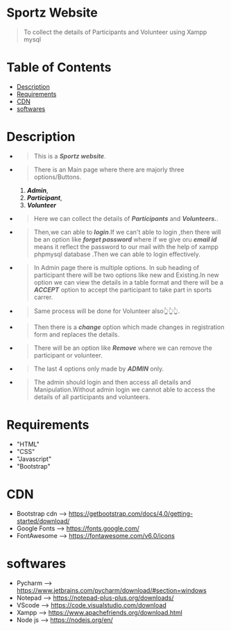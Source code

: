 # Sportz Website
> To collect the details of Participants and Volunteer using Xampp mysql

# Table of Contents
* [Description](#Description)
* [Requirements](#Requirements)
* [CDN](#CDN)
* [softwares](#softwares)


# <a name="Description"></a>Description
* > This is a ***Sportz website***.
* > There is an Main page where there are majorly three options/Buttons.
   1. ***Admin***,
   2. ***Participant***,
   3. ***Volunteer***
* > Here we can  collect the details of ***Participants*** and ***Volunteers.***.
* > Then,we can able to ***login***.If we can't able to login ,then there will be an option like ***forget password*** where if we give oru ***email id*** means it reflect the password  to our mail with the help of xampp phpmysql database .Then we can able to login effectively.
* > In Admin page there is multiple options. In sub heading of participant there will be two options like new and Existing.In new option we can view the details in a table format and there will be a ***ACCEPT*** option to accept the participant to take part in sports carrer.
* > Same process will be done for Volunteer also👆👆👆.
* > Then there is a ***change*** option which made changes in registration form and replaces the details.
* > There will be an option like ***Remove*** where we can remove the participant or volunteer.
* > The last 4 options only made by ***ADMIN*** only.
* > The admin should login and then access all details and Manipulation.Without admin login we cannot able to access the details of all participants and volunteers.

# <a name="Requirements"></a>Requirements
* "HTML" 
* "CSS"
* "Javascript"
* "Bootstrap"

# <a name="CDN"></a>CDN
* Bootstrap cdn --> <https://getbootstrap.com/docs/4.0/getting-started/download/>
* Google Fonts  --> <https://fonts.google.com/>
* FontAwesome   --> <https://fontawesome.com/v6.0/icons>

# <a name="softwares"></a>softwares
* Pycharm --> <https://www.jetbrains.com/pycharm/download/#section=windows>
* Notepad --> <https://notepad-plus-plus.org/downloads/>
* VScode  --> <https://code.visualstudio.com/download>
* Xampp   --> <https://www.apachefriends.org/download.html>
* Node js  --> <https://nodejs.org/en/>
